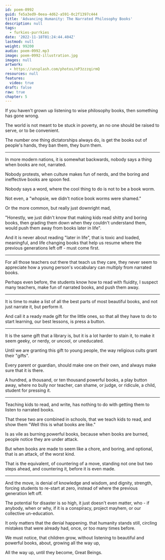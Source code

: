 ```yaml
---
id: poem-0992
guid: fe5a3ed9-0eea-4d62-a591-0c2f1397c444
title: 'Advancing Humanity: The Narrated Philosophy Books'
description: null
tags:
  - furkies-purrkies
date: '2022-11-18T01:24:44.404Z'
lastmod: null
weight: 99200
audio: poem-0992.mp3
image: poem-0992-illustration.jpg
images: null
artwork:
  - https://unsplash.com/photos/oP3zzzqirmQ
resources: null
features:
  video: true
draft: false
raw: true
chapter: 5
---
```


If you haven't grown up listening to wise philosophy books,
then something has gone wrong.

The world is not meant to be stuck in poverty,
an no one should be raised to serve, or to be convenient.

The number one thing dictatorships always do,
is get the books out of people's hands, they ban them, they burn them.

---

In more modern nations, it is somewhat backwards,
nobody says a thing when books are not, narrated.

Nobody protests, when culture makes fun of nerds,
and the boring and ineffective books are spoon  fed.

Nobody says a word,
where the cool thing to do is not to be a book worm.

Not even,
a "whopsie, we didn't notice book worms were shamed."

Or the more common,
but really just downright mad,

"Honestly, we just didn't know that making kids read shitty and boring books,
then grading them down when they couldn't understand them, would push them away from books later in life".

And it is never about reading "later in life", that is toxic and loaded,
meaningful, and life changing books that help us resume where the previous generations left off - must come first.

---

For all those teachers out there that teach us they care,
they never seem to appreciate how a young person's vocabulary can multiply from narrated books.

Perhaps even before, the students know how to read with fluidity,
I suspect many teachers, make fun of narrated books, and push them away.

---

It is time to make a list of all the best parts of most beautiful books,
and not just narrate it, but perform it.

And call it a ready made gift for the little ones,
so that all they have to do to start learning, our best lessons, is press a button.

---

It is the same gift that a library is,
but it is a lot harder to stain it, to make it seem geeky, or nerdy, or uncool, or uneducated.

Until we are granting this gift to young people,
the way religious cults grant their "gifts".

Every parent or guardian, should make one on their own,
and always make sure that it is there.

A hundred, a thousand, or ten thousand powerful books, a play button away,
where no bully nor teacher, can shame, or judge, or ridicule, a child, student for pressing it.

---

Teaching kids to read, and write,
has nothing to do with getting them to listen to narrated books.

That these two are combined in schools,
that we teach kids to read, and show them "Well this is what books are like."

Is as vile as burning powerful books,
because when books are burned, people notice they are under attack.

But when books are made to seem like a chore, and boring, and optional,
that is an attack, of the worst kind.

That is the equivalent, of countering of a move,
standing not one but two steps ahead, and countering it, before it is even made.

---

And the move, is denial of knowledge and wisdom, and dignity, strength,
forcing students to re-start at zero, instead of where the previous generation left off.

The potential for disaster is so high, it just doesn't even matter, who - if anybody, when or why,
if it is a conspiracy, project mayhem, or our collective un-education.

It only matters that the denial happening.
that humanity stands still, circling mistakes that were already had, once, or too many times before.

We must notice, that children grow,
without listening to beautiful and powerful books, about, growing all the way up,

All the way up,
until they become, Great Beings.
